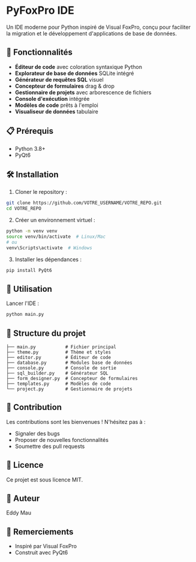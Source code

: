# PyFoxPro IDE

Un IDE moderne pour Python inspiré de Visual FoxPro, conçu pour faciliter la migration et le développement d'applications de base de données.

## 🚀 Fonctionnalités

- **Éditeur de code** avec coloration syntaxique Python
- **Explorateur de base de données** SQLite intégré
- **Générateur de requêtes SQL** visuel
- **Concepteur de formulaires** drag & drop
- **Gestionnaire de projets** avec arborescence de fichiers
- **Console d'exécution** intégrée
- **Modèles de code** prêts à l'emploi
- **Visualiseur de données** tabulaire

## 📋 Prérequis

- Python 3.8+
- PyQt6

## 🛠️ Installation

1. Cloner le repository :
```bash
git clone https://github.com/VOTRE_USERNAME/VOTRE_REPO.git
cd VOTRE_REPO
```

2. Créer un environnement virtuel :
```bash
python -m venv venv
source venv/bin/activate  # Linux/Mac
# ou
venv\Scripts\activate  # Windows
```

3. Installer les dépendances :
```bash
pip install PyQt6
```

## 🚀 Utilisation

Lancer l'IDE :
```bash
python main.py 
```

## 📁 Structure du projet

```
├── main.py           # Fichier principal
├── theme.py          # Thème et styles
├── editor.py         # Éditeur de code
├── database.py       # Modules base de données
├── console.py        # Console de sortie
├── sql_builder.py    # Générateur SQL
├── form_designer.py  # Concepteur de formulaires
├── templates.py      # Modèles de code
└── project.py        # Gestionnaire de projets
```

## 🤝 Contribution

Les contributions sont les bienvenues ! N'hésitez pas à :
- Signaler des bugs
- Proposer de nouvelles fonctionnalités
- Soumettre des pull requests

## 📝 Licence

Ce projet est sous licence MIT.

## 👤 Auteur

Eddy Mau

## 🙏 Remerciements

- Inspiré par Visual FoxPro
- Construit avec PyQt6
